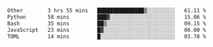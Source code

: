 <!--START_SECTION:waka-->

```txt
Other        3 hrs 55 mins   ███████████████▒░░░░░░░░░   61.11 %
Python       58 mins         ███▓░░░░░░░░░░░░░░░░░░░░░   15.06 %
Bash         35 mins         ██▒░░░░░░░░░░░░░░░░░░░░░░   09.15 %
JavaScript   23 mins         █▓░░░░░░░░░░░░░░░░░░░░░░░   06.00 %
TOML         14 mins         █░░░░░░░░░░░░░░░░░░░░░░░░   03.78 %
```

<!--END_SECTION:waka-->
